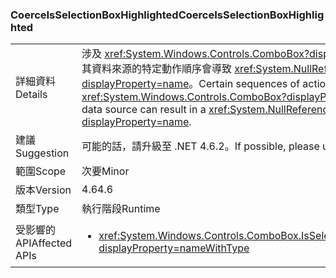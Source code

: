 ### <a name="coerceisselectionboxhighlighted"></a><span data-ttu-id="655d2-101">CoerceIsSelectionBoxHighlighted</span><span class="sxs-lookup"><span data-stu-id="655d2-101">CoerceIsSelectionBoxHighlighted</span></span>

|   |   |
|---|---|
|<span data-ttu-id="655d2-102">詳細資料</span><span class="sxs-lookup"><span data-stu-id="655d2-102">Details</span></span>|<span data-ttu-id="655d2-103">涉及 <xref:System.Windows.Controls.ComboBox?displayProperty=name> 及其資料來源的特定動作順序會導致 <xref:System.NullReferenceException?displayProperty=name>。</span><span class="sxs-lookup"><span data-stu-id="655d2-103">Certain sequences of actions involving a <xref:System.Windows.Controls.ComboBox?displayProperty=name> and its data source can result in a <xref:System.NullReferenceException?displayProperty=name>.</span></span>|
|<span data-ttu-id="655d2-104">建議</span><span class="sxs-lookup"><span data-stu-id="655d2-104">Suggestion</span></span>|<span data-ttu-id="655d2-105">可能的話，請升級至 .NET 4.6.2。</span><span class="sxs-lookup"><span data-stu-id="655d2-105">If possible, please upgrade to .NET 4.6.2.</span></span>|
|<span data-ttu-id="655d2-106">範圍</span><span class="sxs-lookup"><span data-stu-id="655d2-106">Scope</span></span>|<span data-ttu-id="655d2-107">次要</span><span class="sxs-lookup"><span data-stu-id="655d2-107">Minor</span></span>|
|<span data-ttu-id="655d2-108">版本</span><span class="sxs-lookup"><span data-stu-id="655d2-108">Version</span></span>|<span data-ttu-id="655d2-109">4.6</span><span class="sxs-lookup"><span data-stu-id="655d2-109">4.6</span></span>|
|<span data-ttu-id="655d2-110">類型</span><span class="sxs-lookup"><span data-stu-id="655d2-110">Type</span></span>|<span data-ttu-id="655d2-111">執行階段</span><span class="sxs-lookup"><span data-stu-id="655d2-111">Runtime</span></span>|
|<span data-ttu-id="655d2-112">受影響的 API</span><span class="sxs-lookup"><span data-stu-id="655d2-112">Affected APIs</span></span>|<ul><li><xref:System.Windows.Controls.ComboBox.IsSelectionBoxHighlighted?displayProperty=nameWithType></li></ul>|


